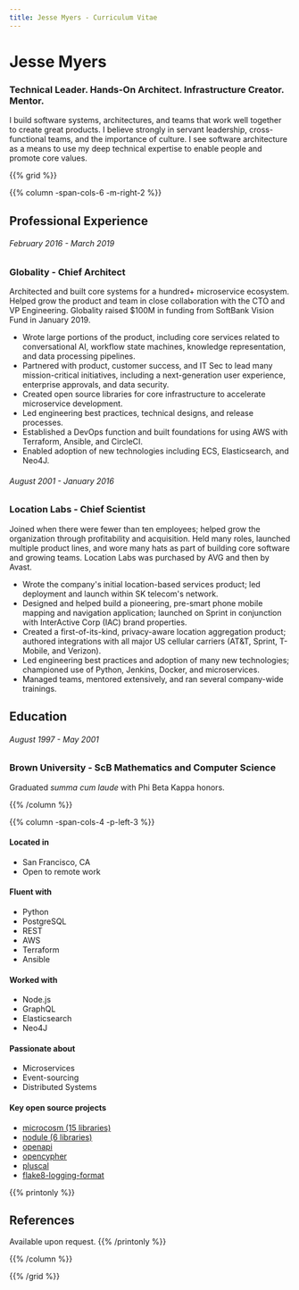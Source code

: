 ```yaml
---
title: Jesse Myers - Curriculum Vitae
---
```

# Jesse Myers
### Technical Leader. Hands-On Architect. Infrastructure Creator. Mentor.

I build software systems, architectures, and teams that work well together to create great products.
I believe strongly in servant leadership, cross-functional teams, and the importance of culture.
I see software architecture as a means to use my deep technical expertise to enable people and promote core values.

{{% grid %}}

{{% column -span-cols-6 -m-right-2 %}}
## Professional Experience
###### *February 2016 - March 2019*
### Globality - Chief Architect

Architected and built core systems for a hundred+ microservice ecosystem.
Helped grow the product and team in close collaboration with the CTO and VP Engineering.
Globality raised $100M in funding from SoftBank Vision Fund in January 2019.

* Wrote large portions of the product, including core services related to conversational AI, workflow state
  machines, knowledge representation, and data processing pipelines.
* Partnered with product, customer success, and IT Sec to lead many mission-critical initiatives, including
  a next-generation user experience, enterprise approvals, and data security.
* Created open source libraries for core infrastructure to accelerate microservice development.
* Led engineering best practices, technical designs, and release processes.
* Established a DevOps function and built foundations for using AWS with Terraform, Ansible, and CircleCI.
* Enabled adoption of new technologies including ECS, Elasticsearch, and Neo4J.

<!--
<br/>
<br/>
<br/>
<br/>
<br/>
<br/>
<br/>
<br/>
-->

###### *August 2001 - January 2016*
### Location Labs - Chief Scientist

Joined when there were fewer than ten employees; helped grow the organization through profitability and acquisition.
Held many roles, launched multiple product lines, and wore many hats as part of building core software and growing teams.
Location Labs was purchased by AVG and then by Avast.

 * Wrote the company's initial location-based services product;
   led deployment and launch within SK telecom's network.
 * Designed and helped build a pioneering, pre-smart phone mobile mapping and navigation application;
   launched on Sprint in conjunction with InterActive Corp (IAC) brand properties.
 * Created a first-of-its-kind, privacy-aware location aggregation product; authored integrations with
   all major US cellular carriers (AT&T, Sprint, T-Mobile, and Verizon).
 * Led engineering best practices and adoption of many new technologies;
   championed use of Python, Jenkins, Docker, and microservices.
 * Managed teams, mentored extensively, and ran several company-wide trainings.

## Education
###### *August 1997 - May 2001*
### Brown University - ScB Mathematics and Computer Science

Graduated *summa cum laude* with Phi Beta Kappa honors.

{{% /column %}}

{{% column -span-cols-4 -p-left-3 %}}

#### Located in

  * San Francisco, CA
  * Open to remote work

#### Fluent with
  * Python
  * PostgreSQL
  * REST
  * AWS
  * Terraform
  * Ansible

#### Worked with
  * Node.js
  * GraphQL
  * Elasticsearch
  * Neo4J

#### Passionate about
  * Microservices
  * Event-sourcing
  * Distributed Systems

#### Key open source projects
 * [microcosm (15 libraries)](https://microcosm.dev)
 * [nodule (6 libraries)](https://nodule.dev)
 * [openapi](https://github.com/globality-corp/openapi)
 * [opencypher](https://github.com/globality-corp/opencypher)
 * [pluscal](https://github.com/jessemyers/pluscal)
 * [flake8-logging-format](https://github.com/globality-corp/flake8-logging-format)

{{% printonly %}}
## References

Available upon request. <!-- Please contact me at [youremail@email.com](mailto:youremail@email.com) for references. -->
{{% /printonly %}}

{{% /column %}}

{{% /grid %}}

